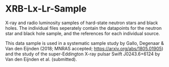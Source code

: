 # XRB-Lx-Lr-Sample
X-ray and radio luminosity samples of hard-state neutron stars and black holes. The individual files seperately contain the datapoints for the neutron star and black hole sample, and the references for each individual source. 

This data sample is used in a systematic sample study by Gallo, Degenaar & Van den Eijnden (2018; MNRAS accepted; https://arxiv.org/abs/1805.01905) and the study of the super-Eddington X-ray pulsar Swift J0243.6+6124 by Van den Eijnden et al. (submitted). 


